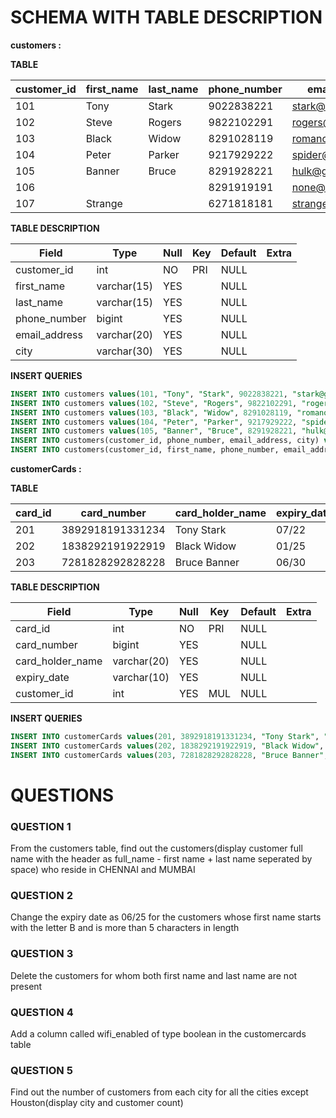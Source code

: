 # **SCHEMA WITH TABLE DESCRIPTION**

**customers :**

**TABLE**

| customer_id | first_name | last_name | phone_number | email_address      | city        |
| ----------- | ---------- | --------- | ------------ | ------------------ | ----------- |
| 101         | Tony       | Stark     | 9022838221   | stark@gmail.com    | WASHINGTON  |
| 102         | Steve      | Rogers    | 9822102291   | rogers@gmail.com   | NEW YORK    |
| 103         | Black      | Widow     | 8291028119   | romanoff@gmail.com | CHICAGO     |
| 104         | Peter      | Parker    | 9217929222   | spider@gmail.com   | NEW YORK    |
| 105         | Banner     | Bruce     | 8291928221   | hulk@gmail.com     | HOUSTON     |
| 106         |            |           | 8291919191   | none@gmail.com     | LOS ANGELES |
| 107         | Strange    |           | 6271818181   | strange@gmail.com  | LOS ANGELES |

**TABLE DESCRIPTION**

| Field         | Type        | Null | Key | Default | Extra |
| ------------- | ----------- | ---- | --- | ------- | ----- |
| customer_id   | int         | NO   | PRI | NULL    |       |
| first_name    | varchar(15) | YES  |     | NULL    |       |
| last_name     | varchar(15) | YES  |     | NULL    |       |
| phone_number  | bigint      | YES  |     | NULL    |       |
| email_address | varchar(20) | YES  |     | NULL    |       |
| city          | varchar(30) | YES  |     | NULL    |       |

**INSERT QUERIES**

```sql
INSERT INTO customers values(101, "Tony", "Stark", 9022838221, "stark@gmail.com", "WASHINGTON");
INSERT INTO customers values(102, "Steve", "Rogers", 9822102291, "rogers@gmail.com", "NEW YORK");
INSERT INTO customers values(103, "Black", "Widow", 8291028119, "romanoff@gmail.com", "CHICAGO");
INSERT INTO customers values(104, "Peter", "Parker", 9217929222, "spider@gmail.com", "NEW YORK");
INSERT INTO customers values(105, "Banner", "Bruce", 8291928221, "hulk@gmail.com", "HOUSTON");
INSERT INTO customers(customer_id, phone_number, email_address, city) values(106, 8291919191, "none@gmail.com", "LOS ANGELES");
INSERT INTO customers(customer_id, first_name, phone_number, email_address, city) values(107, "Strange", 6271818181, "strange@gmail.com", "LOS ANGELES");
```

**customerCards :**

**TABLE**

| card_id | card_number      | card_holder_name | expiry_date | customer_id |
| ------- | ---------------- | ---------------- | ----------- | ----------- |
| 201     | 3892918191331234 | Tony Stark       | 07/22       | 101         |
| 202     | 1838292191922919 | Black Widow      | 01/25       | 103         |
| 203     | 7281828292828228 | Bruce Banner     | 06/30       | 105         |

**TABLE DESCRIPTION**

| Field            | Type        | Null | Key | Default | Extra |
| ---------------- | ----------- | ---- | --- | ------- | ----- |
| card_id          | int         | NO   | PRI | NULL    |       |
| card_number      | bigint      | YES  |     | NULL    |       |
| card_holder_name | varchar(20) | YES  |     | NULL    |       |
| expiry_date      | varchar(10) | YES  |     | NULL    |       |
| customer_id      | int         | YES  | MUL | NULL    |       |

**INSERT QUERIES**

```sql
INSERT INTO customerCards values(201, 3892918191331234, "Tony Stark", "07/22", 101);
INSERT INTO customerCards values(202, 1838292191922919, "Black Widow", "01/25", 103);
INSERT INTO customerCards values(203, 7281828292828228, "Bruce Banner", "06/30", 105);
```

# **QUESTIONS**

### **QUESTION 1**

From the customers table, find out the customers(display customer full name with the header as full_name - first name + last name seperated by space) who reside in CHENNAI and MUMBAI

### **QUESTION 2**

Change the expiry date as 06/25 for the customers whose first name starts with the letter B and is more than 5 characters in length

### **QUESTION 3**

Delete the customers for whom both first name and last name are not present

### **QUESTION 4**

Add a column called wifi_enabled of type boolean in the customercards table

### **QUESTION 5**

Find out the number of customers from each city for all the cities except Houston(display city and customer count)
